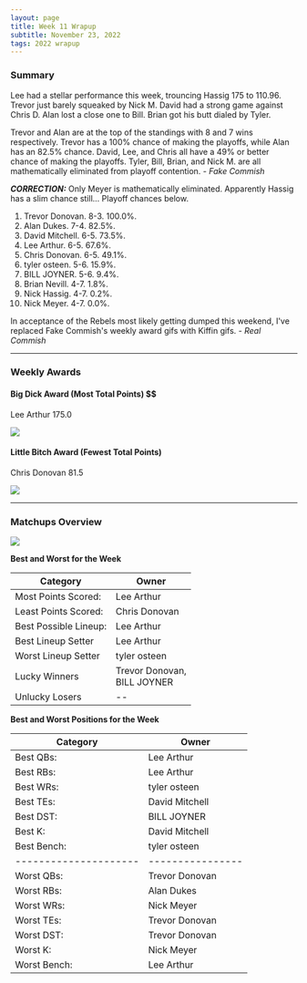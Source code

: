 ```yaml
---
layout: page
title: Week 11 Wrapup
subtitle: November 23, 2022
tags: 2022 wrapup
---
```


### Summary
Lee had a stellar performance this week, trouncing Hassig 175 to 110.96. Trevor just barely squeaked by Nick M. David had a strong game against Chris D. Alan lost a close one to Bill. Brian got his butt dialed by Tyler.

Trevor and Alan are at the top of the standings with 8 and 7 wins respectively. Trevor has a 100% chance of making the playoffs, while Alan has an 82.5% chance. David, Lee, and Chris all have a 49% or better chance of making the playoffs. Tyler, Bill, Brian, and Nick M. are all mathematically eliminated from playoff contention.  *- Fake Commish*

***CORRECTION:*** Only Meyer is mathematically eliminated. Apparently Hassig has a slim chance still... Playoff chances below.

1. Trevor Donovan. 8-3. 100.0%.
2. Alan Dukes. 7-4. 82.5%.
3. David Mitchell. 6-5. 73.5%.
4. Lee Arthur. 6-5. 67.6%.
5. Chris Donovan. 6-5. 49.1%.
6. tyler osteen. 5-6. 15.9%.
7. BILL JOYNER. 5-6. 9.4%.
8. Brian Nevill. 4-7. 1.8%.
9. Nick Hassig. 4-7. 0.2%.
10. Nick Meyer. 4-7. 0.0%.

In acceptance of the Rebels most likely getting dumped this weekend, I've replaced Fake Commish's weekly award gifs with Kiffin gifs.
  *- Real Commish*

___

### Weekly Awards

#### Big Dick Award (Most Total Points) $$
Lee Arthur 175.0 

![](https://media.giphy.com/media/KrETdIcHp8A01n6R4S/giphy-downsized-large.gif)

#### Little Bitch Award (Fewest Total Points)
Chris Donovan 81.5 

![](https://media.giphy.com/media/8m8yBrQ7M7d6H2w50L/giphy.gif)


___

### Matchups Overview

![](../assets/img/week11_matchups.png)


**Best and Worst for the Week**


| Category              | Owner                            |
|-----------------------|----------------------------------|
| Most Points Scored:   | Lee Arthur                       |
| Least Points Scored:  | Chris Donovan                    |
| Best Possible Lineup: | Lee Arthur                       |
| Best Lineup Setter    | Lee Arthur                       |
| Worst Lineup Setter   | tyler osteen                     |
| Lucky Winners         | Trevor Donovan,<br />BILL JOYNER |
| Unlucky Losers        | --                               |


**Best and Worst Positions for the Week**


| Category              | Owner            |
|-----------------------|------------------|
| Best QBs:             | Lee Arthur       |
| Best RBs:             | Lee Arthur       |
| Best WRs:             | tyler osteen     |
| Best TEs:             | David Mitchell   |
| Best DST:             | BILL JOYNER      |
| Best K:               | David Mitchell   |
| Best Bench:           | tyler osteen     |
| --------------------- | ---------------- |
| Worst QBs:            | Trevor  Donovan  |
| Worst RBs:            | Alan Dukes       |
| Worst WRs:            | Nick Meyer       |
| Worst TEs:            | Trevor  Donovan  |
| Worst DST:            | Trevor  Donovan  |
| Worst K:              | Nick Meyer       |
| Worst Bench:          | Lee Arthur       |

